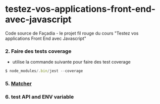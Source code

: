 # testez-vos-applications-front-end-avec-javascript

Code source de Façadia - le projet fil rouge du cours "Testez vos applications Front End avec Javascript"

### 2. Faire des tests coverage

- utilise la commande suivante pour faire des test coverage

```js
$ node_modules/.bin/jest --coverage
```

### 5. [Matcher](https://jestjs.io/docs/expect#matchers)

### 6. test API and ENV variable
